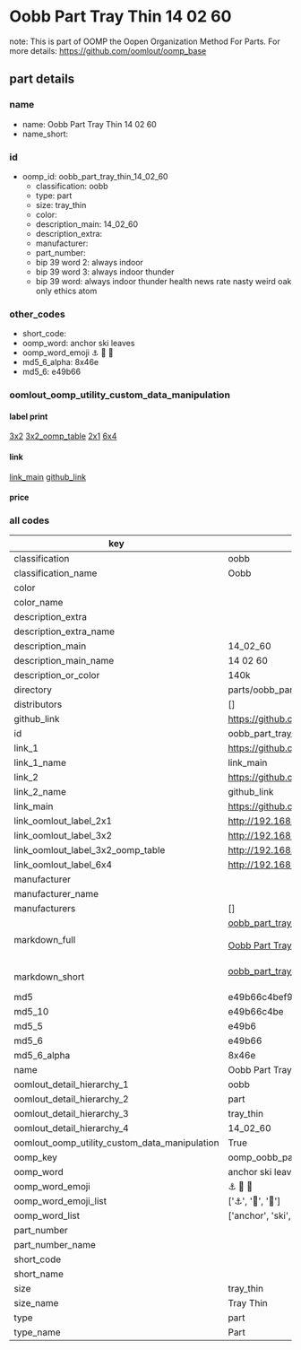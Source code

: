 # Oobb Part Tray Thin 14 02 60  

note: This is part of OOMP the Oopen Organization Method For Parts. For more details: https://github.com/oomlout/oomp_base

##  part details





### name
* name: Oobb Part Tray Thin 14 02 60
* name_short: 
### id
* oomp_id: oobb_part_tray_thin_14_02_60
  * classification: oobb
  * type: part
  * size: tray_thin
  * color: 
  * description_main: 14_02_60
  * description_extra: 
  * manufacturer: 
  * part_number: 
  * bip 39 word 2: always indoor
  * bip 39 word 3: always indoor thunder
  * bip 39 word: always indoor thunder health news rate nasty weird oak only ethics atom

### other_codes
* short_code: 
* oomp_word: anchor ski leaves
* oomp_word_emoji :anchor: :ski: :leaves:
* md5_6_alpha: 8x46e
* md5_6: e49b66






### oomlout_oomp_utility_custom_data_manipulation
#### label print
[3x2](http://192.168.1.245:1112/?label=oomp%208x46e)
[3x2_oomp_table](http://192.168.1.107:1112/?label=oomp%208x46e)
[2x1](http://192.168.1.242:1112/?label=oomp%208x46e)
[6x4](http://192.168.1.55:1112/?label=oomp%208x46e)    

#### link

[link_main](https://github.com/oomlout/oomlout_oomp_current_version_messy/tree/main/parts/oobb_part_tray_thin_14_02_60) [github_link](https://github.com/oomlout/oomlout_oomp_part_src/tree/main/parts/oobb_part_tray_thin_14_02_60)                             

#### price







### all codes 
| key | value |  
| --- | --- |  
| classification | oobb |  
| classification_name | Oobb |  
| color |  |  
| color_name |  |  
| description_extra |  |  
| description_extra_name |  |  
| description_main | 14_02_60 |  
| description_main_name | 14 02 60 |  
| description_or_color | 140k |  
| directory | parts/oobb_part_tray_thin_14_02_60 |  
| distributors | [] |  
| github_link | https://github.com/oomlout/oomlout_oomp_part_src/tree/main/parts/oobb_part_tray_thin_14_02_60 |  
| id | oobb_part_tray_thin_14_02_60 |  
| link_1 | https://github.com/oomlout/oomlout_oomp_current_version_messy/tree/main/parts/oobb_part_tray_thin_14_02_60 |  
| link_1_name | link_main |  
| link_2 | https://github.com/oomlout/oomlout_oomp_part_src/tree/main/parts/oobb_part_tray_thin_14_02_60 |  
| link_2_name | github_link |  
| link_main | https://github.com/oomlout/oomlout_oomp_current_version_messy/tree/main/parts/oobb_part_tray_thin_14_02_60 |  
| link_oomlout_label_2x1 | http://192.168.1.242:1112/?label=oomp%208x46e |  
| link_oomlout_label_3x2 | http://192.168.1.245:1112/?label=oomp%208x46e |  
| link_oomlout_label_3x2_oomp_table | http://192.168.1.107:1112/?label=oomp%208x46e |  
| link_oomlout_label_6x4 | http://192.168.1.55:1112/?label=oomp%208x46e |  
| manufacturer |  |  
| manufacturer_name |  |  
| manufacturers | [] |  
| markdown_full | [oobb_part_tray_thin_14_02_60](https://github.com/oomlout/oomlout_oomp_current_version_messy/tree/main/parts/oobb_part_tray_thin_14_02_60)<br>[](https://github.com/oomlout/oomlout_oomp_current_version_messy/tree/main/parts/oobb_part_tray_thin_14_02_60)<br>[Oobb Part Tray Thin 14 02 60](https://github.com/oomlout/oomlout_oomp_current_version_messy/tree/main/parts/oobb_part_tray_thin_14_02_60)<br><br> |  
| markdown_short | [oobb_part_tray_thin_14_02_60](https://github.com/oomlout/oomlout_oomp_current_version_messy/tree/main/parts/oobb_part_tray_thin_14_02_60)<br><br> |  
| md5 | e49b66c4bef93266c8ca96a3c31cc03c |  
| md5_10 | e49b66c4be |  
| md5_5 | e49b6 |  
| md5_6 | e49b66 |  
| md5_6_alpha | 8x46e |  
| name | Oobb Part Tray Thin 14 02 60 |  
| oomlout_detail_hierarchy_1 | oobb |  
| oomlout_detail_hierarchy_2 | part |  
| oomlout_detail_hierarchy_3 | tray_thin |  
| oomlout_detail_hierarchy_4 | 14_02_60 |  
| oomlout_oomp_utility_custom_data_manipulation | True |  
| oomp_key | oomp_oobb_part_tray_thin_14_02_60 |  
| oomp_word | anchor ski leaves |  
| oomp_word_emoji | :anchor: :ski: :leaves: |  
| oomp_word_emoji_list | [':anchor:', ':ski:', ':leaves:'] |  
| oomp_word_list | ['anchor', 'ski', 'leaves'] |  
| part_number |  |  
| part_number_name |  |  
| short_code |  |  
| short_name |  |  
| size | tray_thin |  
| size_name | Tray Thin |  
| type | part |  
| type_name | Part |  
